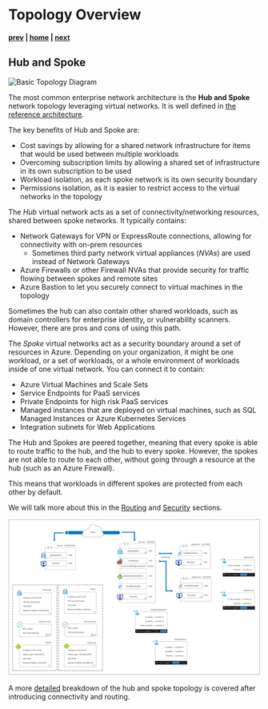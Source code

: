 # Topology Overview

#### [prev](./basics.md) | [home](./readme.md)  | [next](./security.md)

## Hub and Spoke

![Basic Topology Diagram](https://docs.microsoft.com/azure/architecture/reference-architectures/hybrid-networking/images/hub-spoke.png)

The most common enterprise network architecture is the **Hub and Spoke** network topology leveraging virtual networks.  It is well defined in [the reference architecture](https://docs.microsoft.com/azure/architecture/reference-architectures/hybrid-networking/hub-spoke?msclkid=02170518bcee11eca7a5301ea8a57ecd&tabs=cli).

The key benefits of Hub and Spoke are:

- Cost savings by allowing for a shared network infrastructure for items that would be used between multiple workloads
- Overcoming subscription limits by allowing a shared set of infrastructure in its own subscription to be used
- Workload isolation, as each spoke network is its own security boundary
- Permissions isolation, as it is easier to restrict access to the virtual networks in the topology

The *Hub* virtual network acts as a set of connectivity/networking resources, shared between spoke networks.  It typically contains:

- Network Gateways for VPN or ExpressRoute connections, allowing for connectivity with on-prem resources
  - Sometimes third party network virtual appliances (*NVAs*) are used instead of Network Gateways
- Azure Firewalls or other Firewall NVAs that provide security for traffic flowing between spokes and remote sites
- Azure Bastion to let you securely connect to virtual machines in the topology

Sometimes the hub can also contain other shared workloads, such as domain controllers for enterprise identity, or vulnerability scanners.  However, there are pros and cons of using this path.

The *Spoke* virtual networks act as a security boundary around a set of resources in Azure.  Depending on your organization, it might be one workload, or a set of workloads, or a whole environment of workloads inside of one virtual network.  You can connect it to contain:

- Azure Virtual Machines and Scale Sets
- Service Endpoints for PaaS services
- Private Endpoints for high risk PaaS services
- Managed instances that are deployed on virtual machines, such as SQL Managed Instances or Azure Kubernetes Services
- Integration subnets for Web Applications

The Hub and Spokes are peered together, meaning that every spoke is able to route traffic to the hub, and the hub to every spoke.  However, the spokes are not able to route to each other, without going through a resource at the hub (such as an Azure Firewall).

This means that workloads in different spokes are protected from each other by default.

We will talk more about this in the [Routing](routing.md) and [Security](security.md) sections.

![Topology Diagram](png/topology.png)

A more [detailed](./topology-advanced.md) breakdown of the hub and spoke topology is covered after introducing connectivity and routing.

